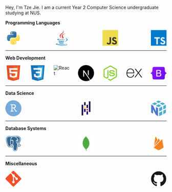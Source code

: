 Hey, I'm Tze Jie. I am a current Year 2 Computer Science undergraduate studying at NUS.

**Programming Languages**
<div style="display: flex; justify-content: space-between;">
  <img src="https://github.com/devicons/devicon/blob/master/icons/python/python-original.svg" alt="Python" width="50" />
  <img src="https://raw.githubusercontent.com/devicons/devicon/master/icons/java/java-original.svg" alt="Java" width="50" />
  <img src="https://raw.githubusercontent.com/devicons/devicon/master/icons/javascript/javascript-original.svg" alt="JavaScript" width="50" />
  <img src="https://github.com/devicons/devicon/blob/master/icons/typescript/typescript-plain.svg" alt="TypeScript" width="50" />
</div>

---

**Web Development**
<div style="display: flex; justify-content: space-between;">
  <img src="https://github.com/devicons/devicon/blob/master/icons/html5/html5-original.svg" alt="HTML5" width="50" />
  <img src="https://github.com/devicons/devicon/blob/master/icons/css3/css3-original.svg" alt="CSS" width="50" />
  <img src="https://camo.githubusercontent.com/27d0b117da00485c56d69aef0fa310a3f8a07abecc8aa15fa38c8b78526c60ac/68747470733a2f2f63646e2e6a7364656c6976722e6e65742f67682f64657669636f6e732f64657669636f6e2f69636f6e732f72656163742f72656163742d6f726967696e616c2e737667" alt="React" width="50" />
  <img src="https://github.com/devicons/devicon/blob/master/icons/nextjs/nextjs-original.svg" alt="Nextjs" width="50" />
  <img src="https://github.com/devicons/devicon/blob/master/icons/nodejs/nodejs-plain.svg" alt="Nodejs" width="50" />
  <img src="https://github.com/devicons/devicon/blob/master/icons/express/express-original.svg" alt="Expressjs" width="50" />
  <img src="https://github.com/devicons/devicon/blob/master/icons/bootstrap/bootstrap-original.svg" alt="Bootstrap" width="50">
</div>

---

**Data Science**
<div style="display: flex; justify-content: space-between;">
  <img src="https://github.com/devicons/devicon/blob/master/icons/rstudio/rstudio-original.svg" alt="Rstudio" width="50" />
  <img src="https://github.com/devicons/devicon/blob/master/icons/pandas/pandas-original.svg" alt="Pandas" width="50" />
  <img src="https://github.com/devicons/devicon/blob/master/icons/numpy/numpy-original.svg" alt="Numpy" width="50" />
</div>

---

**Database Systems**
<div style="display: flex; justify-content: space-between;">
  <img src="https://github.com/devicons/devicon/blob/master/icons/postgresql/postgresql-plain.svg" alt="PostgreSQL" width="50" />
  <img src="https://github.com/devicons/devicon/blob/master/icons/mongodb/mongodb-plain.svg" alt="MongoDB" width="50" />
  <img src="https://github.com/devicons/devicon/blob/master/icons/firebase/firebase-plain.svg" alt="Firebase" width="50" />
</div>

---

**Miscellaneous**
<div style="display: flex; justify-content: space-between;">
  <img src="https://github.com/devicons/devicon/blob/master/icons/git/git-original.svg" alt="Git" width="50" />
  <img src="https://github.com/devicons/devicon/blob/master/icons/github/github-original.svg" alt="Github" width="50" />
</div>


<!--START_SECTION:waka-->
<!--END_SECTION:waka-->